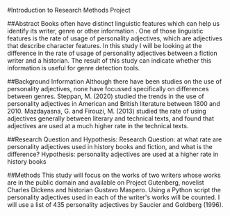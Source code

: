 #Introduction to Research Methods Project

##Abstract
Books often have distinct linguistic features which can help us identify its writer, genre or other information . One of those linguistic features
is the rate of usage of personality adjectives, which are adjectives that describe character features. In this study I will be looking at the 
difference in the rate of usage of personality adjectives between a fiction writer and a historian. The result of this study can indicate whether
this information is useful for genre detection tools.
                                                                                            

##Background Information
Although there have been studies on the use of personality adjectives, none have focussed specifically on differences between genres.
Steppan, M. (2020) studied the trends in the use of personality adjectives in American and British literature between 1800 and 2010.
Mazdayasna, G. and Firouzi, M. (2013) studied the rate of using adjectives generally between literary and technical texts, and found that
adjectives are used at a much higher rate in the technical texts.

##Research Question and Hypothesis:
Research Question: at what rate are personality adjectives used in history books and fiction, and what is the difference?
Hypothesis: personality adjectives are used at a higher rate in history books

##Methods
This study will focus on the works of two writers whose works are in the public domain and available on Project Gutenberg, novelist 
Charles Dickens and historian Gustavo Maspero. Using a Python script the personality adjectives used in each of the writer's works 
will be counted. I will use a list of 435 personality adjectives by Saucier and Goldberg (1996). 
